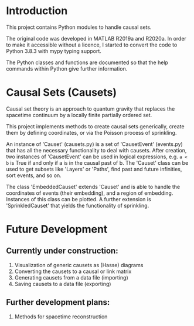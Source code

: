 # Introduction
This project contains Python modules to handle causal sets.

The original code was developed in MATLAB R2019a and R2020a. In order to make it accessible without a licence, I started to convert the code to Python 3.8.3 with mypy typing support.

The Python classes and functions are documented so that the help commands within Python give further information. 

# Causal Sets (Causets)
Causal set theory is an approach to quantum gravity that replaces the spacetime continuum by a locally finite partially ordered set. 

This project implements methods to create causal sets generically, create them by defining coordinates, or via the Poisson process of sprinkling. 

An instance of 'Causet' (causets.py) is a set of 'CausetEvent' (events.py) that has all the necessary functionality to deal with causets. After creation, two instances of 'CausetEvent' can be used in logical expressions, e.g. `a < b` is True if and only if a is in the causal past of b. The 'Causet' class can be used to get subsets like 'Layers' or 'Paths', find past and future infinities, sort events, and so on.

The class 'EmbeddedCauset' extends 'Causet' and is able to handle the coordinates of events (their embedding), and a region of embedding. Instances of this class can be plotted. A further extension is 'SprinkledCauset' that yields the functionality of sprinkling. 

# Future Development
## Currently under construction:
1. Visualization of generic causets as (Hasse) diagrams
2. Converting the causets to a causal or link matrix
3. Generating causets from a data file (importing)
4. Saving causets to a data file (exporting)

## Further development plans:
1. Methods for spacetime reconstruction
